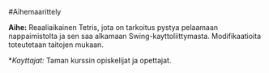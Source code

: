 #Aihemaarittely

**Aihe:** Reaaliaikainen Tetris, jota on tarkoitus pystya pelaamaan nappaimistolta ja sen saa alkamaan Swing-kayttoliittymasta. Modifikaatioita toteutetaan taitojen mukaan.

**Kayttajat:* Taman kurssin opiskelijat ja opettajat.
